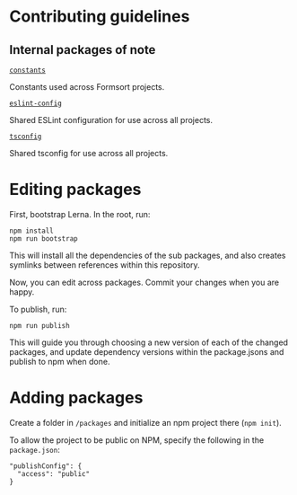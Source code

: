 # Contributing guidelines

## Internal packages of note

[`constants`](/packages/constants)

Constants used across Formsort projects.

[`eslint-config`](/packages/eslint-config)

Shared ESLint configuration for use across all projects.

[`tsconfig`](/packages/tsconfig)

Shared tsconfig for use across all projects.

# Editing packages

First, bootstrap Lerna. In the root, run:

```
npm install
npm run bootstrap
```

This will install all the dependencies of the sub packages, and also creates symlinks between references within this repository.

Now, you can edit across packages. Commit your changes when you are happy.

To publish, run:

```
npm run publish
```

This will guide you through choosing a new version of each of the changed packages, and update dependency versions within the package.jsons and publish to npm when done.

# Adding packages

Create a folder in `/packages` and initialize an npm project there (`npm init`).

To allow the project to be public on NPM, specify the following in the `package.json`:

```
"publishConfig": {
  "access": "public"
}
```
